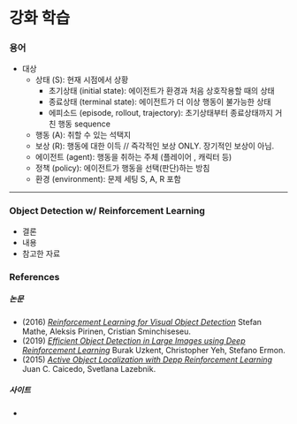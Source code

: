 # 강화 학습

### 용어
- 대상
  + 상태 (S): 현재 시점에서 상황
    * 초기상태 (initial state): 에이전트가 환경과 처음 상호작용할 때의 상태
    * 종료상태 (terminal state): 에이전트가 더 이상 행동이 불가능한 상태
    * 에피소드 (episode, rollout, trajectory): 초기상태부터 종료상태까지 거친 행동 sequence
  + 행동 (A): 취할 수 있는 석택지
  + 보상 (R): 행동에 대한 이득 // 즉각적인 보상 ONLY. 장기적인 보상이 아님.
  + 에이전트 (agent): 행동을 취하는 주체 (플레이어 , 캐릭터 등)
  + 정책 (policy): 에이전트가 행동을 선택(판단)하는 방침
  + 환경 (environment): 문제 세팅 S, A, R 포함
------------------
### Object Detection w/ Reinforcement Learning

- 결론
- 내용
- 참고한 자료

### References
##### 논문
  - (2016) [*Reinforcement Learning for Visual Object Detection*](https://sci-hub.tw/https://ieeexplore.ieee.org/document/7780685) Stefan Mathe, Aleksis Pirinen, Cristian Sminchiseseu.
  - (2019) [*Efficient Object Detection in Large Images using Deep Reinforcement Learning*](https://www.groundai.com/project/efficient-object-detection-in-large-images-using-deep-reinforcement-learning/1) Burak Uzkent, Christopher Yeh, Stefano Ermon.
  - (2015) [*Active Object Localization with Depp Reinforcement Learning*](https://arxiv.org/abs/1511.06015) Juan C. Caicedo, Svetlana Lazebnik.
##### 사이트
  - 
